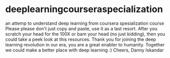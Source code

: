 # deeplearningcourseraspecialization
an attemp to understand deep learning from coursera spesialization course
Please please don't just copy and paste, use it as a last resort. After you scratch your head for the 100X or bam your head (no just kidding), then you could take a peek look at this resources.
Thank you for joining the deep learning revolution in our era, you are a great enabler to humanity. Together we could make a better place with deep learning :)
Cheers, Danny Iskandar
